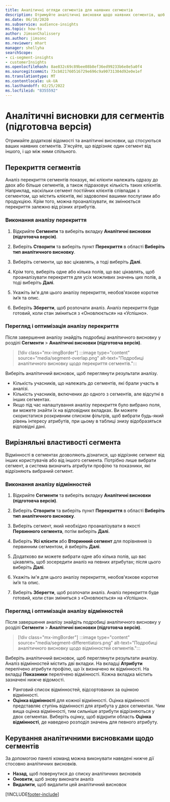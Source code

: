 ```yaml
---
title: Аналітичні огляди сегментів для наявних сегментів
description: Отримуйте аналітичні висновки щодо наявних сегментів, щоб побачити відмінності та схожість.
ms.date: 06/10/2020
ms.subservice: audience-insights
ms.topic: how-to
author: JimsonChalissery
ms.author: jimsonc
ms.reviewer: mhart
manager: shellyha
searchScope:
- ci-segment-insights
- customerInsights
ms.openlocfilehash: 8ae832c69c89bee08b8ef36ed99233b6e8e5a0f4
ms.sourcegitcommit: 73cb021760516729e696c9a90731304d92e0e1ef
ms.translationtype: MT
ms.contentlocale: uk-UA
ms.lasthandoff: 02/25/2022
ms.locfileid: "8355592"
---
```

# <a name="segment-insights-preview"></a>Аналітичні висновки для сегментів (підготовча версія)

Отримайте додаткові відомості та аналітичні висновки, що стосуються ваших наявних сегментів. З'ясуйте, що відрізняє один сегмент від іншого, і що між ними спільного.

## <a name="segment-overlap"></a>Перекриття сегментів

Аналіз перекриття сегментів показує, які клієнти належать одразу до двох або більше сегментів, а також підраховує кількість таких клієнтів. Наприклад, наскільки сегмент постійних клієнтів співпадає з сегментом, що містить клієнтів, які задоволені вашими послугами або продукцією.
Крім того, можна проаналізувати, як змінюється перекриття залежно від різних атрибутів.

### <a name="run-an-overlap-analysis"></a>Виконання аналізу перекриття

1. Відкрийте **Сегменти** та виберіть вкладку **Аналітичні висновки (підготовча версія)**.

1. Виберіть **Створити** та виберіть пункт **Перекриття** в області **Виберіть тип аналітичного висновку**.

1. Виберіть сегменти, що вас цікавлять, а тоді виберіть **Далі**.

1. Крім того, виберіть одне або кілька полів, що вас цікавлять, щоб проаналізувати перекриття для усіх можливих значень цих полів, а тоді виберіть **Далі**.

1. Укажіть ім'я для цього аналізу перекриття, необов'язкове коротке ім’я та опис.

1. Виберіть **Зберегти**, щоб розпочати аналіз. Аналіз перекриття буде готовий, коли стан зміниться з «Оновлюється» на «Успішно».

### <a name="view-and-optimize-an-overlap-analysis"></a>Перегляд і оптимізація аналізу перекриття

Після завершення аналізу знайдіть подробиці аналітичного висновку у розділі **Сегменти** > **Аналітичні висновки (підготовча версія)**.

> [!div class="mx-imgBorder"]
> :::image type="content" source="media/segment-overlap.png" alt-text="Подробиці аналітичного висновку щодо перекриття сегментів.":::

Виберіть аналітичний висновок, щоб переглянути результати аналізу.

- Кількість учасників, що належать до сегментів, які брали участь в аналізі.
- Кількість учасників, включених до одного з сегментів, але відсутні в інших сегментах.
- Якщо під час налаштування аналізу перекриття було вибрано поля, ви можете знайти їх на відповідних вкладках. Ви можете скористатися розкривним списком фільтрів, щоб вибрати будь-який рівень інтересу атрибутів, при цьому в таблиці знизу відобразяться відповідні дані.

## <a name="segment-differentiators"></a>Вирізняльні властивості сегмента

Відмінності в сегментах дозволяють дізнатися, що відрізняє сегмент від інших користувачів або від іншого сегмента. Потрібно лише вибрати сегмент, а система визначить атрибути профілю та показники, які відрізняють вибраний сегмент.

### <a name="run-a-differentiator-analysis"></a>Виконання аналізу відмінностей

1. Відкрийте **Сегменти** та виберіть вкладку **Аналітичні висновки (підготовча версія)**.

1. Виберіть **Створити** та виберіть пункт **Перекриття** в області **Виберіть тип аналітичного висновку**.

1. Виберіть сегмент, який необхідно проаналізувати в якості **Первинного сегмента**, потім виберіть **Далі**.

1. Виберіть **Усі клієнти** або **Вторинний сегмент** для порівняння із первинним сегментом, й виберіть **Далі**.

1. Додатково ви можете вибрати одне або кілька полів, що вас цікавлять, щоб зосередити аналіз на певних атрибутах; після цього виберіть **Далі**.

1. Укажіть ім'я для цього аналізу перекриття, необов'язкове коротке ім’я та опис.

1. Виберіть **Зберегти**, щоб розпочати аналіз. Аналіз перекриття буде готовий, коли стан зміниться з «Оновлюється» на «Успішно».

### <a name="view-and-optimize-a-differentiators-analysis"></a>Перегляд і оптимізація аналізу відмінностей

Після завершення аналізу знайдіть подробиці аналітичного висновку у розділі **Сегменти** > **Аналітичні висновки (підготовча версія)**.

> [!div class="mx-imgBorder"]
> :::image type="content" source="media/segment-differentiators.png" alt-text="Подробиці аналітичного висновку щодо відмінностей сегментів.":::

Виберіть аналітичний висновок, щоб переглянути результати аналізу. Аналіз відмінностей містить дві вкладки. На вкладці **Атрибути** перелічено атрибути профілю, що їх визначено як відмінності. На вкладці **Показники** перелічено відмінності. Кожна вкладка містить зазначені нижче відомості.

- Ранговий список відмінностей, відсортованих за оцінкою відмінності.
- **Оцінка відмінності** для кожної відмінності. Оцінка відмінності представляє ступінь відмінності для атрибута у двох сегментах. Чим вища оцінка відмінності, тим сильніше атрибути відрізняються у двох сегментах. Виберіть оцінку, щоб відкрити область **Оцінка відмінності**, де наведено розподіл значень для певного атрибуту.

## <a name="manage-segment-insights"></a>Керування аналітичними висновками щодо сегментів

За допомогою панелі команд можна виконувати наведені нижче дії стосовно аналітичних висновків.

- **Назад**, щоб повернутися до списку аналітичних висновків
- **Оновити**, щоб знову виконати аналіз
- **Видалити**, щоб видалити цей аналітичний висновок


[!INCLUDE[footer-include](../includes/footer-banner.md)]
